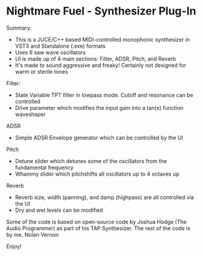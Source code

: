 # Nightmare Fuel - Synthesizer Plug-In

Summary:
- This is a JUCE/C++ based MIDI-controlled monophonic synthesizer in VST3 and Standalone (.exe) formats
- Uses 6 saw wave oscillators
- UI is made up of 4 main sections: Filter, ADSR, Pitch, and Reverb
- It's made to sound aggressive and freaky! Certainly not designed for warm or sterile tones

Filter:
- State Variable TPT filter in lowpass mode. Cutoff and resonance can be controlled
- Drive parameter which modifies the input gain into a tan(x) function waveshaper

ADSR
- Simple ADSR Envelope generator which can be controlled by the UI

Pitch
- Detune slider which detunes some of the oscillators from the fundamental frequency 
- Whammy slider which pitchshifts all oscillators up to 4 octaves up

Reverb
- Reverb size, width (panning), and damp (highpass) are all controlled via the UI
- Dry and wet levels can be modified

Some of the code is based on open-source code by Joshua Hodge (The Audio Programmer) as part of his TAP Synthesizer. The rest of the code is by me, Nolan Vernon

Enjoy!
